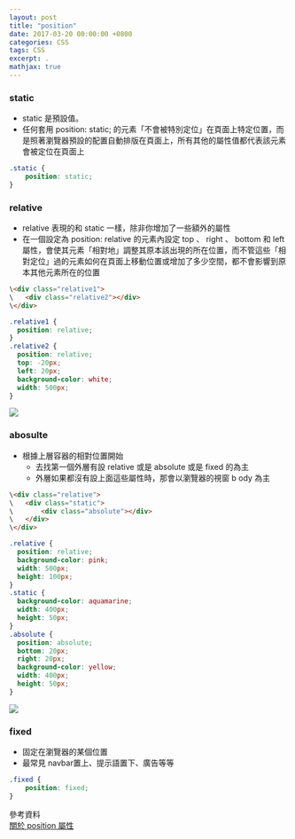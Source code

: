 ```yaml
---
layout: post
title: "position"
date: 2017-03-20 00:00:00 +0800
categories: CSS
tags: CSS
excerpt: .
mathjax: true
---
```

### static

* static 是預設值。
* 任何套用 position: static; 的元素「不會被特別定位」在頁面上特定位置，而是照著瀏覽器預設的配置自動排版在頁面上，所有其他的屬性值都代表該元素會被定位在頁面上

```css
.static {
	position: static;
}
```

### relative

* relative 表現的和 static 一樣，除非你增加了一些額外的屬性
* 在一個設定為 position: relative 的元素內設定 top 、 right 、 bottom 和 left 屬性，會使其元素「相對地」調整其原本該出現的所在位置，而不管這些「相對定位」過的元素如何在頁面上移動位置或增加了多少空間，都不會影響到原本其他元素所在的位置

```html
\<div class="relative1">
\	<div class="relative2"></div>
\</div>
```
```css
.relative1 {
  position: relative;
}
.relative2 {
  position: relative;
  top: -20px;
  left: 20px;
  background-color: white;
  width: 500px;
}
```
![](https://i.imgur.com/l9iRDeC.png)

### abosulte
* 根據上層容器的相對位置開始
    * 去找第一個外層有設 relative 或是 absolute 或是 fixed 的為主
    * 外層如果都沒有設上面這些屬性時，那會以瀏覽器的視窗 b ody 為主

```html
\<div class="relative">
\	<div class="static">
\		<div class="absolute"></div>
\	</div>
\</div>
```
```css
.relative {
  position: relative;
  background-color: pink;
  width: 500px;
  height: 100px;
}
.static {
  background-color: aquamarine;
  width: 400px;
  height: 50px;
}
.absolute {
  position: absolute;
  bottom: 20px;
  right: 20px;
  background-color: yellow;
  width: 400px;
  height: 50px;
}
```

![](https://i.imgur.com/2Qf94Xj.png)

### fixed
* 固定在瀏覽器的某個位置
* 最常見 navbar置上、提示語置下、廣告等等

```css
.fixed {
	position: fixed;
}
```

參考資料<br>
[關於 position 屬性](http://zh-tw.learnlayout.com/position.html)